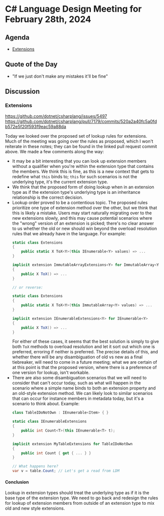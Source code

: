 # C# Language Design Meeting for February 28th, 2024

## Agenda

- [Extensions](#extensions)

## Quote of the Day

- "If we just don't make any mistakes it'll be fine"

## Discussion

### Extensions

https://github.com/dotnet/csharplang/issues/5497  
https://github.com/dotnet/csharplang/pull/7179/commits/520a2a40fc5a0fdb572e5f20f593f9eac59a88da

Today we looked over the proposed set of lookup rules for extensions. Much of the meeting was going over the rules as proposed, which I won't reiterate in these notes; they can be found
in the linked pull request commit above. We made a few comments along the way:

* It may be a bit interesting that you can look up extension members without a qualifier when you're within the extension type that contains the members. We think this is fine, as this is
  a new context that gets to redefine what `this` binds to; `this` for such scenarios is not the underlying type, it's the current extension type.
* We think that the proposed form of doing lookup when in an extension type as if the extension type's underlying type is an inheritance relationship is the correct decision.
* Lookup order proved to be a contentious topic. The proposed rules prioritize one type of extension method over the other, but we think that this is likely a mistake. Users may start naturally
  migrating over to the new extensions slowly, and this may cause potential scenarios where the "wrong" version of an extension is picked; there's no clear answer to us whether the old or new
  should win beyond the overload resolution rules that we already have in the language. For example:
  ```cs
  static class Extensions
  {
      public static X ToX<Y>(this IEnumerable<Y> values) => ...
  }

  implicit extension ImmutableArrayExtensions<Y> for ImmutableArray<Y>
  {
      public X ToX() => ...
  }

  // or reverse:

  static class Extensions
  {
      public static X ToX<Y>(this ImmutableArray<Y> values) => ...
  }

  implicit extension IEnumerableExtensions<Y> for IEnumerable<Y>
  {
      public X ToX() => ...
  }
  ```
  For either of these cases, it seems that the best solution is simply to give both `ToX` methods to overload resolution and let it sort out which one is preferred, erroring if neither is
  preferred. The precise details of this, and whether there will be any disambiguation of old vs new as a final tiebreaker, will need to come in a future meeting; what we are certain of at
  this point is that the proposed version, where there is a preference of one version for lookup, isn't workable.
* There are also some disambiguation scenarios that we will need to consider that can't occur today, such as what will happen in the scenario where a simple name binds to both an extension
  property and an old-style extension method. We can likely look to similar scenarios that can occur for instance members in metadata today, but it's a scenario to think about. Example:
  ```cs
  class TableIDoNotOwn : IEnumerable<Item> { }

  static class IEnumerableExtensions
  {
      public int Count<T>(this IEnumerable<T> t);
  }

  implicit extension MyTableExtensions for TableIDoNotOwn
  {
      public int Count { get { ... } }
  }

  // What happens here?
  var v = table.Count; // Let's get a read from LDM
  ```


#### Conclusion

Lookup in extension types should treat the underlying type as if it is the base type of the extension type. We need to go back and redesign the rules for lookup of extension members from
outside of an extension type to mix old and new style extensions.
